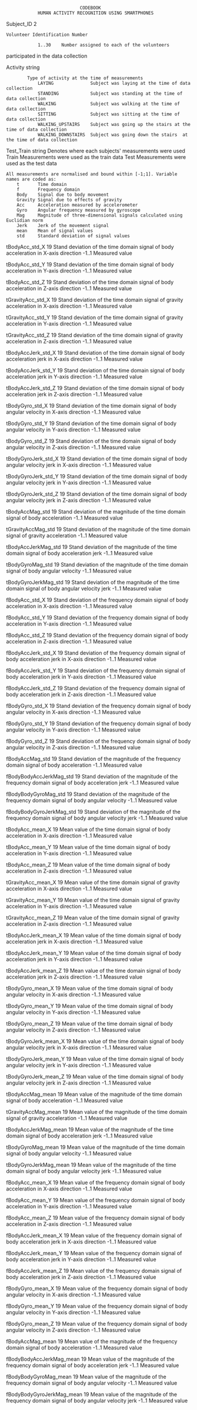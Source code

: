                                 CODEBOOK 
                HUMAN ACTIVITY RECOGNITION USING SMARTPHONES


Subject_ID      2

    Volunteer Identification Number

                1..30    Number assigned to each of the volunteers 
participated in the data collection
                
Activity        string
    
			Type of activity at the time of measurements
                LAYING              Subject was laying at the time of data collection
                STANDING            Subject was standing at the time of data collection
                WALKING             Subject was walking at the time of data collection
                SITTING             Subject was sitting at the time of data collection
                WALKING_UPSTAIRS    Subject was going up the stairs at the time of data collection
                WALKING_DOWNSTAIRS  Subject was going down the stairs  at the time of data collection
                
Test_Train      string
    Denotes where each subjects' measurements were used
                Train   Measurements were used as the train data
                Test    Measurements were used as the test data
                

    All measurements are normalised and bound within [-1;1]. Variable names are coded as:
        t       Time domain
        f       Frequency domain
        Body    Signal due to body movement
        Gravity Signal due to effects of gravity
        Acc     Acceleration measured by accelerometer
        Gyro    Angular frequency measured by gyroscope
        Mag     Magnitude of three-dimensional signals calculated using Euclidian norm
        Jerk    Jerk of the movement signal
        mean    Mean of signal values
        std     Standard deviation of signal values
        

tBodyAcc_std_X       19
	Stand deviation of the time domain signal of body acceleration in X-axis direction
                  	 -1..1	Measured value

tBodyAcc_std_Y   	19
	Stand deviation of the time domain signal of body acceleration in Y-axis direction
                  	-1..1	Measured value

tBodyAcc_std_Z   	19
	Stand deviation of the time domain signal of body acceleration in Z-axis direction
                  	-1..1	Measured value

tGravityAcc_std_X   	19
	Stand deviation of the time domain signal of gravity acceleration in X-axis direction
                     	-1..1	Measured value

tGravityAcc_std_Y   	19
	Stand deviation of the time domain signal of gravity acceleration in Y-axis direction
                     	-1..1	Measured value

tGravityAcc_std_Z   	19
	Stand deviation of the time domain signal of gravity acceleration in Z-axis direction
                     	-1..1	Measured value

tBodyAccJerk_std_X   	19
	Stand deviation of the time domain signal of body acceleration jerk in X-axis direction
                      	-1..1	Measured value

tBodyAccJerk_std_Y   	19
	Stand deviation of the time domain signal of body acceleration jerk in Y-axis direction
                      	-1..1	Measured value

tBodyAccJerk_std_Z   	19
	Stand deviation of the time domain signal of body acceleration jerk in Z-axis direction
                      	-1..1	Measured value
                           
tBodyGyro_std_X   	19
	Stand deviation of the time domain signal of body angular velocity in X-axis direction
                   	-1..1	Measured value

tBodyGyro_std_Y   	19
	Stand deviation of the time domain signal of body angular velocity in Y-axis direction
                   	-1..1	Measured value

tBodyGyro_std_Z   	19
	Stand deviation of the time domain signal of body angular velocity in Z-axis direction
                   	-1..1	Measured value

tBodyGyroJerk_std_X   	19
	Stand deviation of the time domain signal of body angular velocity jerk in X-axis direction
                       	-1..1	Measured value

tBodyGyroJerk_std_Y   	19
	Stand deviation of the time domain signal of body angular velocity jerk in Y-axis direction
                       	-1..1	Measured value

tBodyGyroJerk_std_Z   	19
	Stand deviation of the time domain signal of body angular velocity jerk in Z-axis direction
                       	-1..1	Measured value

tBodyAccMag_std   	19
	Stand deviation of the magnitude of the time domain signal of body acceleration 
                   	-1..1	Measured value

tGravityAccMag_std   	19
	Stand deviation of the magnitude of the time domain signal of gravity acceleration 
                      	-1..1	Measured value

tBodyAccJerkMag_std   	19
	Stand deviation of the magnitude of the time domain signal of body acceleration jerk 
                       	-1..1	Measured value

tBodyGyroMag_std   	19
	Stand deviation of the magnitude of the time domain signal of body angular velocity 
                    -1..1	Measured value

tBodyGyroJerkMag_std   	19
	Stand deviation of the magnitude of the time domain signal of body angular velocity jerk 
                        	-1..1	Measured value

fBodyAcc_std_X   	19
	Stand deviation of the frequency domain signal of body acceleration in X-axis direction
                  	-1..1	Measured value

fBodyAcc_std_Y   	19
	Stand deviation of the frequency domain signal of body acceleration in Y-axis direction
                  	-1..1	Measured value

fBodyAcc_std_Z   	19
	Stand deviation of the frequency domain signal of body acceleration in Z-axis direction
                  	-1..1	Measured value

fBodyAccJerk_std_X   	19
	Stand deviation of the frequency domain signal of body acceleration jerk in X-axis direction
                      	-1..1	Measured value

fBodyAccJerk_std_Y   	19
	Stand deviation of the frequency domain signal of body acceleration jerk in Y-axis direction
                      	-1..1	Measured value

fBodyAccJerk_std_Z   	19
	Stand deviation of the frequency domain signal of body acceleration jerk in Z-axis direction
                      	-1..1	Measured value

fBodyGyro_std_X   	19
	Stand deviation of the frequency domain signal of body angular velocity in X-axis direction
                   	-1..1	Measured value

fBodyGyro_std_Y   	19
	Stand deviation of the frequency domain signal of body angular velocity in Y-axis direction
                   	-1..1	Measured value

fBodyGyro_std_Z   	19
	Stand deviation of the frequency domain signal of body angular velocity in Z-axis direction
                   	-1..1	Measured value

fBodyAccMag_std   	19
	Stand deviation of the magnitude of the frequency domain signal of body acceleration 
                   	-1..1	Measured value

fBodyBodyAccJerkMag_std   	19
	Stand deviation of the magnitude of the frequency domain signal of body acceleration jerk 
                           	-1..1	Measured value

fBodyBodyGyroMag_std   	19
	Stand deviation of the magnitude of the frequency domain signal of body angular velocity 
                        -1..1	Measured value

fBodyBodyGyroJerkMag_std   	19
	Stand deviation of the magnitude of the frequency domain signal of body angular velocity jerk 
                            -1..1	Measured value

tBodyAcc_mean_X   	19
	Mean value of the time domain signal of body acceleration in X-axis direction
                   	-1..1	Measured value

tBodyAcc_mean_Y   	19
	Mean value of the time domain signal of body acceleration in Y-axis direction
                   	-1..1	Measured value

tBodyAcc_mean_Z   	19
	Mean value of the time domain signal of body acceleration in Z-axis direction
                   	-1..1	Measured value

tGravityAcc_mean_X   	19
	Mean value of the time domain signal of gravity acceleration in X-axis direction
                      	-1..1	Measured value

tGravityAcc_mean_Y   	19
	Mean value of the time domain signal of gravity acceleration in Y-axis direction
                      	-1..1	Measured value

tGravityAcc_mean_Z   	19
	Mean value of the time domain signal of gravity acceleration in Z-axis direction
                      	-1..1	Measured value

tBodyAccJerk_mean_X   	19
	Mean value of the time domain signal of body acceleration jerk in X-axis direction
                       	-1..1	Measured value

tBodyAccJerk_mean_Y   	19
	Mean value of the time domain signal of body acceleration jerk in Y-axis direction
                       	-1..1	Measured value

tBodyAccJerk_mean_Z     19
	Mean value of the time domain signal of body acceleration jerk in Z-axis direction
                       	-1..1	Measured value

tBodyGyro_mean_X   	19
	Mean value of the time domain signal of body angular velocity in X-axis direction
                    -1..1	Measured value

tBodyGyro_mean_Y   	19
	Mean value of the time domain signal of body angular velocity in Y-axis direction
                    -1..1	Measured value

tBodyGyro_mean_Z   	19
	Mean value of the time domain signal of body angular velocity in Z-axis direction
                    -1..1	Measured value

tBodyGyroJerk_mean_X   	19
	Mean value of the time domain signal of body angular velocity jerk in X-axis direction
                        -1..1	Measured value

tBodyGyroJerk_mean_Y   	19
	Mean value of the time domain signal of body angular velocity jerk in Y-axis direction
                        -1..1	Measured value

tBodyGyroJerk_mean_Z   	19
	Mean value of the time domain signal of body angular velocity jerk in Z-axis direction
                        -1..1	Measured value

tBodyAccMag_mean   	19
	Mean value of the magnitude of the time domain signal of body acceleration 
                    -1..1	Measured value

tGravityAccMag_mean   	19
	Mean value of the magnitude of the time domain signal of gravity acceleration 
                       	-1..1	Measured value

tBodyAccJerkMag_mean   	19
	Mean value of the magnitude of the time domain signal of body acceleration jerk 
                        -1..1	Measured value

tBodyGyroMag_mean   	19
	Mean value of the magnitude of the time domain signal of body angular velocity 
                     	-1..1	Measured value

tBodyGyroJerkMag_mean   19
	Mean value of the magnitude of the time domain signal of body angular velocity jerk 
                        -1..1	Measured value

fBodyAcc_mean_X   	19
	Mean value of the frequency domain signal of body acceleration in X-axis direction
                   	-1..1	Measured value

fBodyAcc_mean_Y   	19
	Mean value of the frequency domain signal of body acceleration in Y-axis direction
                   	-1..1	Measured value

fBodyAcc_mean_Z   	19
	Mean value of the frequency domain signal of body acceleration in Z-axis direction
                   	-1..1	Measured value

fBodyAccJerk_mean_X   	19
	Mean value of the frequency domain signal of body acceleration jerk in X-axis direction
                       	-1..1	Measured value

fBodyAccJerk_mean_Y   	19
	Mean value of the frequency domain signal of body acceleration jerk in Y-axis direction
                       	-1..1	Measured value

fBodyAccJerk_mean_Z     19
	Mean value of the frequency domain signal of body acceleration jerk in Z-axis direction
                       	-1..1	Measured value

fBodyGyro_mean_X   	19
	Mean value of the frequency domain signal of body angular velocity in X-axis direction
                    -1..1	Measured value

fBodyGyro_mean_Y   	19
	Mean value of the frequency domain signal of body angular velocity in Y-axis direction
                    -1..1	Measured value

fBodyGyro_mean_Z   	19
	Mean value of the frequency domain signal of body angular velocity in Z-axis direction
                    -1..1	Measured value

fBodyAccMag_mean   	19
	Mean value of the magnitude of the frequency domain signal of body acceleration 
                    -1..1	Measured value

fBodyBodyAccJerkMag_mean   	19
	Mean value of the magnitude of the frequency domain signal of body acceleration jerk 
                            -1..1	Measured value

fBodyBodyGyroMag_mean   	19
	Mean value of the magnitude of the frequency domain signal of body angular velocity 
                         	-1..1	Measured value

fBodyBodyGyroJerkMag_mean   19
	Mean value of the magnitude of the frequency domain signal of body angular velocity jerk 
                            -1..1	Measured value